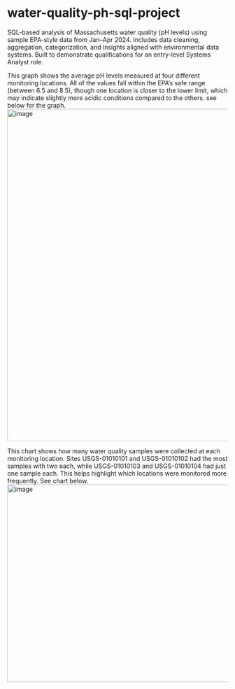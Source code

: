 # water-quality-ph-sql-project
SQL-based analysis of Massachusetts water quality (pH levels) using sample EPA-style data from Jan–Apr 2024. Includes data cleaning, aggregation, categorization, and insights aligned with environmental data systems. Built to demonstrate qualifications for an entry-level Systems Analyst role.


This graph shows the average pH levels measured at four different monitoring locations. All of the values fall within the EPA’s safe range (between 6.5 and 8.5), though one location is closer to the lower limit, which may indicate slightly more acidic conditions compared to the others. see below for the graph.
<img width="1216" height="760" alt="image" src="https://github.com/user-attachments/assets/8c4f6e09-bdc8-42bb-838b-2d522b3e839f" />


This chart shows how many water quality samples were collected at each monitoring location. Sites USGS-01010101 and USGS-01010102 had the most samples with two each, while USGS-01010103 and USGS-01010104 had just one sample each. This helps highlight which locations were monitored more frequently. See chart below.
<img width="751" height="452" alt="image" src="https://github.com/user-attachments/assets/27fcda4b-e461-4136-838f-e7b2680e2f86" />
